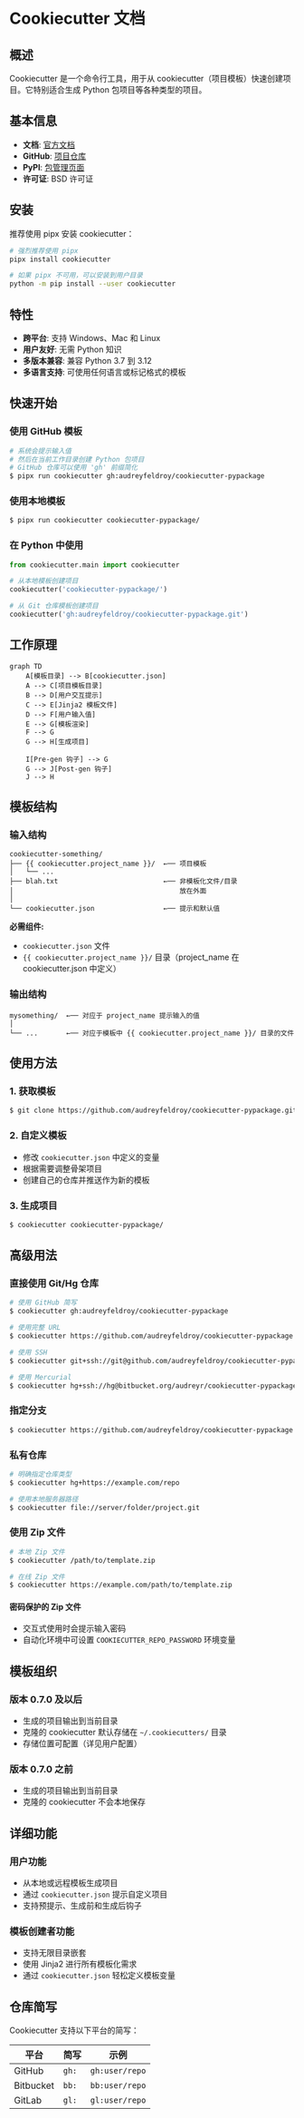 # Cookiecutter 文档

## 概述

Cookiecutter 是一个命令行工具，用于从 cookiecutter（项目模板）快速创建项目。它特别适合生成 Python 包项目等各种类型的项目。

## 基本信息

- **文档**: [官方文档](https://cookiecutter.readthedocs.io/)
- **GitHub**: [项目仓库](https://github.com/cookiecutter/cookiecutter)
- **PyPI**: [包管理页面](https://pypi.org/project/cookiecutter/)
- **许可证**: BSD 许可证

## 安装

推荐使用 pipx 安装 cookiecutter：

```bash
# 强烈推荐使用 pipx
pipx install cookiecutter

# 如果 pipx 不可用，可以安装到用户目录
python -m pip install --user cookiecutter
```

## 特性

- **跨平台**: 支持 Windows、Mac 和 Linux
- **用户友好**: 无需 Python 知识
- **多版本兼容**: 兼容 Python 3.7 到 3.12
- **多语言支持**: 可使用任何语言或标记格式的模板

## 快速开始

### 使用 GitHub 模板

```bash
# 系统会提示输入值
# 然后在当前工作目录创建 Python 包项目
# GitHub 仓库可以使用 'gh' 前缀简化
$ pipx run cookiecutter gh:audreyfeldroy/cookiecutter-pypackage
```

### 使用本地模板

```bash
$ pipx run cookiecutter cookiecutter-pypackage/
```

### 在 Python 中使用

```python
from cookiecutter.main import cookiecutter

# 从本地模板创建项目
cookiecutter('cookiecutter-pypackage/')

# 从 Git 仓库模板创建项目
cookiecutter('gh:audreyfeldroy/cookiecutter-pypackage.git')
```

## 工作原理

```mermaid
graph TD
    A[模板目录] --> B[cookiecutter.json]
    A --> C[项目模板目录]
    B --> D[用户交互提示]
    C --> E[Jinja2 模板文件]
    D --> F[用户输入值]
    E --> G[模板渲染]
    F --> G
    G --> H[生成项目]
    
    I[Pre-gen 钩子] --> G
    G --> J[Post-gen 钩子]
    J --> H
```

## 模板结构

### 输入结构

```
cookiecutter-something/
├── {{ cookiecutter.project_name }}/  ←── 项目模板
│   └── ...
├── blah.txt                          ←── 非模板化文件/目录
│                                         放在外面
│
└── cookiecutter.json                 ←── 提示和默认值
```

**必需组件:**
- `cookiecutter.json` 文件
- `{{ cookiecutter.project_name }}/` 目录（project_name 在 cookiecutter.json 中定义）

### 输出结构

```
mysomething/  ←── 对应于 project_name 提示输入的值
│
└── ...       ←── 对应于模板中 {{ cookiecutter.project_name }}/ 目录的文件
```

## 使用方法

### 1. 获取模板

```bash
$ git clone https://github.com/audreyfeldroy/cookiecutter-pypackage.git
```

### 2. 自定义模板

- 修改 `cookiecutter.json` 中定义的变量
- 根据需要调整骨架项目
- 创建自己的仓库并推送作为新的模板

### 3. 生成项目

```bash
$ cookiecutter cookiecutter-pypackage/
```

## 高级用法

### 直接使用 Git/Hg 仓库

```bash
# 使用 GitHub 简写
$ cookiecutter gh:audreyfeldroy/cookiecutter-pypackage

# 使用完整 URL
$ cookiecutter https://github.com/audreyfeldroy/cookiecutter-pypackage.git

# 使用 SSH
$ cookiecutter git+ssh://git@github.com/audreyfeldroy/cookiecutter-pypackage.git

# 使用 Mercurial
$ cookiecutter hg+ssh://hg@bitbucket.org/audreyr/cookiecutter-pypackage
```

### 指定分支

```bash
$ cookiecutter https://github.com/audreyfeldroy/cookiecutter-pypackage.git --checkout develop
```

### 私有仓库

```bash
# 明确指定仓库类型
$ cookiecutter hg+https://example.com/repo

# 使用本地服务器路径
$ cookiecutter file://server/folder/project.git
```

### 使用 Zip 文件

```bash
# 本地 Zip 文件
$ cookiecutter /path/to/template.zip

# 在线 Zip 文件
$ cookiecutter https://example.com/path/to/template.zip
```

#### 密码保护的 Zip 文件

- 交互式使用时会提示输入密码
- 自动化环境中可设置 `COOKIECUTTER_REPO_PASSWORD` 环境变量

## 模板组织

### 版本 0.7.0 及以后

- 生成的项目输出到当前目录
- 克隆的 cookiecutter 默认存储在 `~/.cookiecutters/` 目录
- 存储位置可配置（详见用户配置）

### 版本 0.7.0 之前

- 生成的项目输出到当前目录
- 克隆的 cookiecutter 不会本地保存

## 详细功能

### 用户功能

- 从本地或远程模板生成项目
- 通过 `cookiecutter.json` 提示自定义项目
- 支持预提示、生成前和生成后钩子

### 模板创建者功能

- 支持无限目录嵌套
- 使用 Jinja2 进行所有模板化需求
- 通过 `cookiecutter.json` 轻松定义模板变量

## 仓库简写

Cookiecutter 支持以下平台的简写：

| 平台 | 简写 | 示例 |
|------|------|------|
| GitHub | `gh:` | `gh:user/repo` |
| Bitbucket | `bb:` | `bb:user/repo` |
| GitLab | `gl:` | `gl:user/repo` |

